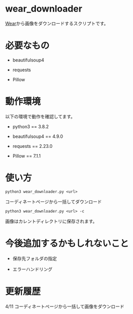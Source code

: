 # wear_downloader
[Wear](https://wear.jp/)から画像をダウンロードするスクリプトです。

# 必要なもの
- beautifulsoup4

- requests

- Pillow

# 動作環境
以下の環境で動作を確認してます。
- python3 == 3.8.2

- beautifulsoup4 == 4.9.0

- requests == 2.23.0

- Pillow == 7.1.1

# 使い方
```
python3 wear_downloader.py <url>
```

コーディネートページから一括してダウンロード

```
python3 wear_downloader.py <url> -c
```
画像はカレントディレクトリに保存されます。

# 今後追加するかもしれないこと

- 保存先フォルダの指定

- エラーハンドリング


# 更新履歴

4/11 コーディネートページから一括して画像をダウンロード
